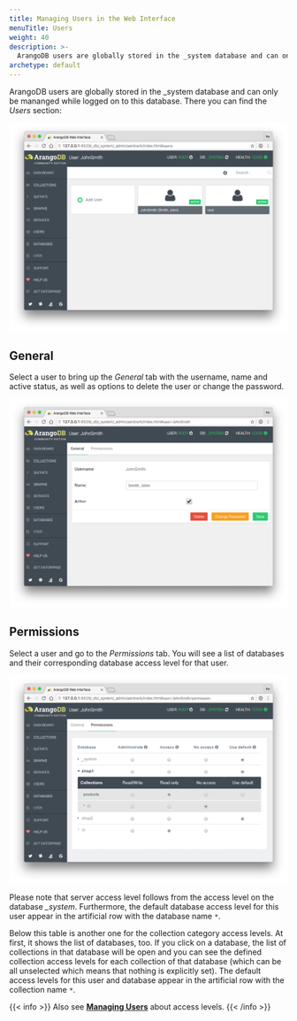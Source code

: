 ```yaml
---
title: Managing Users in the Web Interface
menuTitle: Users
weight: 40
description: >-
  ArangoDB users are globally stored in the _system database and can only be mananged while logged on to this database
archetype: default
---
```

ArangoDB users are globally stored in the \_system database and can only be
mananged while logged on to this database. There you can find the *Users* section:

![Users](../../../images/users.png)

## General

Select a user to bring up the *General* tab with the username, name and active
status, as well as options to delete the user or change the password.

![User General](../../../images/userGeneral.png)

## Permissions

Select a user and go to the *Permissions* tab. You will see a list of databases
and their corresponding database access level for that user.

![User Permissions](../../../images/userPermissions.png)

Please note that server access level follows from the access level on
the database *\_system*. Furthermore, the default database access level
for this user appear in the artificial row with the database name `*`.

Below this table is another one for the collection category access
levels. At first, it shows the list of databases, too. If you click on a
database, the list of collections in that database will be open and you
can see the defined collection access levels for each collection of that
database (which can be all unselected which means that nothing is
explicitly set). The default access levels for this user and database
appear in the artificial row with the collection name `*`.

{{< info >}}
Also see [**Managing Users**](../../operations/administration/user-management/_index.md) about access levels.
{{< /info >}}
